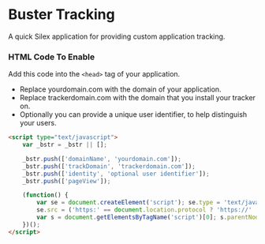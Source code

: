Buster Tracking
===============

A quick Silex application for providing custom application tracking.

### HTML Code To Enable

Add this code into the ```<head>``` tag of your application. 

- Replace yourdomain.com with the domain of your application.
- Replace trackerdomain.com with the domain that you install your tracker on.
- Optionally you can provide a unique user identifier, to help distinguish your users.

```html
<script type="text/javascript">
    var _bstr = _bstr || [];

    _bstr.push(['domainName', 'yourdomain.com']);
    _bstr.push(['trackDomain', 'trackerdomain.com']);
    _bstr.push(['identity', 'optional user identifier']);
    _bstr.push(['pageView']);

    (function() {
        var se = document.createElement('script'); se.type = 'text/javascript'; se.async = true;
        se.src = ('https:' == document.location.protocol ? 'https://' : 'http://') + 'trackerdomain.com/js/buster.js';
        var s = document.getElementsByTagName('script')[0]; s.parentNode.insertBefore(se, s);
    })();
</script>
```
